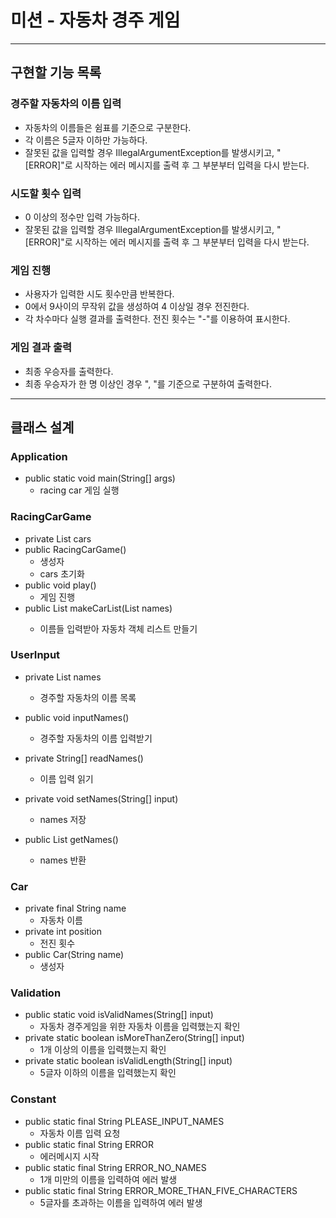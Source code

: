 # 미션 - 자동차 경주 게임

---

## 구현할 기능 목록

### 경주할 자동차의 이름 입력

- 자동차의 이름들은 쉼표를 기준으로 구분한다.
- 각 이름은 5글자 이하만 가능하다.
- 잘못된 값을 입력할 경우 IllegalArgumentException를 발생시키고, "[ERROR]"로 시작하는 에러 메시지를 출력 후 그 부분부터 입력을 다시 받는다.

### 시도할 횟수 입력

- 0 이상의 정수만 입력 가능하다.
- 잘못된 값을 입력할 경우 IllegalArgumentException를 발생시키고, "[ERROR]"로 시작하는 에러 메시지를 출력 후 그 부분부터 입력을 다시 받는다.

### 게임 진행

- 사용자가 입력한 시도 횟수만큼 반복한다.
- 0에서 9사이의 무작위 값을 생성하여 4 이상일 경우 전진한다.
- 각 차수마다 실행 결과를 출력한다. 전진 횟수는 "-"를 이용하여 표시한다.

### 게임 결과 출력

- 최종 우승자를 출력한다.
- 최종 우승자가 한 명 이상인 경우 ", "를 기준으로 구분하여 출력한다.

---

## 클래스 설계

### Application

- public static void main(String[] args)
    * racing car 게임 실행

### RacingCarGame

- private List<Car> cars
- public RacingCarGame()
    * 생성자
    * cars 초기화
- public void play()
    * 게임 진행
- public List<Car> makeCarList(List<String> names)
    * 이름들 입력받아 자동차 객체 리스트 만들기

### UserInput

- private List<String> names
    * 경주할 자동차의 이름 목록

- public void inputNames()
    * 경주할 자동차의 이름 입력받기
- private String[] readNames()
    * 이름 입력 읽기
- private void setNames(String[] input)
    * names 저장
- public List<String> getNames()
    * names 반환

### Car

- private final String name
    * 자동차 이름
- private int position
    * 전진 횟수
- public Car(String name)
    * 생성자

### Validation

- public static void isValidNames(String[] input)
    * 자동차 경주게임을 위한 자동차 이름을 입력했는지 확인
- private static boolean isMoreThanZero(String[] input)
    * 1개 이상의 이름을 입력했는지 확인
- private static boolean isValidLength(String[] input)
    * 5글자 이하의 이름을 입력했는지 확인

### Constant

- public static final String PLEASE_INPUT_NAMES
    * 자동차 이름 입력 요청
- public static final String ERROR
    * 에러메시지 시작
- public static final String ERROR_NO_NAMES
    * 1개 미만의 이름을 입력하여 에러 발생
- public static final String ERROR_MORE_THAN_FIVE_CHARACTERS
    * 5글자를 초과하는 이름을 입력하여 에러 발생
